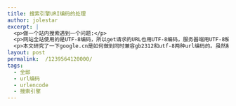 ```yaml
---
title: 搜索引擎URI编码的处理
author: jolestar
excerpt: |
  <p>做一个站内搜索遇到一个问题:</p>
  <p>网站全站使用的是UTF-8编码，所以get请求的URL也用UTF-8编码，服务器端用UTF-8解码。这种情况下，用户直接在表单里输入提交过 来搜索，是没有问题的。但如果用户直接在浏览器地址栏里把关键词给改了，提交过来，或者从浏览器地址栏的下拉提示列表里点击过来，URL编码就不确定了。 这个和操作系统语言以及浏览器相关。</p>
  <p>本文研究了一下google.cn是如何做到同时兼容gb2312和utf-8两种url编码的。虽然解决方法不是很巧妙，但也能完成一般需求。</p>
layout: post
permalink:  /1239564120000/
tags:
  - 全部
  - url编码
  - urlencode
  - 搜索引擎
---
```

